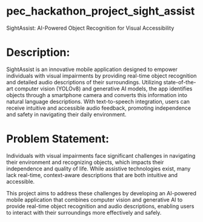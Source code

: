 # pec_hackathon_project_sight_assist

SightAssist: AI-Powered Object Recognition for Visual Accessibility
# Description: 
SightAssist is an innovative mobile application designed to empower individuals with 
visual impairments by providing real-time object recognition and detailed audio descriptions of 
their surroundings. Utilizing state-of-the-art computer vision (YOLOv8) and generative AI 
models, the app identifies objects through a smartphone camera and converts this information into natural language descriptions. With text-to-speech integration, users can receive intuitive and accessible audio feedback, promoting independence and safety in navigating their daily 
environment.
# Problem Statement:

Individuals with visual impairments face significant challenges in navigating their 
environment and recognizing objects, which impacts their independence and quality of life. While 
assistive technologies exist, many lack real-time, context-aware descriptions that are both intuitive and accessible.

This project aims to address these challenges by developing an AI-powered mobile application 
that combines computer vision and generative AI to provide real-time object recognition and audio descriptions, enabling users to interact with their surroundings more effectively and safely.
